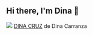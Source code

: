 ## Hi there, I'm Dina 👋

</div>
    <img src="https://www.canva.com/design/DAGhcxQSCo8/MD39k_eZQE9907Bdr1lVtg/view?embed">
</div>
<a href="https:&#x2F;&#x2F;www.canva.com&#x2F;design&#x2F;DAGhcxQSCo8&#x2F;MD39k_eZQE9907Bdr1lVtg&#x2F;view?utm_content=DAGhcxQSCo8&amp;utm_campaign=designshare&amp;utm_medium=embeds&amp;utm_source=link" target="_blank" rel="noopener">DINA CRUZ</a> de Dina Carranza
<!--# 💫 About Me:
<br>🌱 I’m currently learning the SOC Analyst path at RSM-US<br>


## 🌐 Socials:
[![LinkedIn](https://img.shields.io/badge/LinkedIn-%230077B5.svg?logo=linkedin&logoColor=white)](https://linkedin.com/in/Dina Cruz) 
# 📊 GitHub Stats:
![](https://github-readme-stats.vercel.app/api?username=Dina-Cruz&theme=tokyonight&hide_border=false&include_all_commits=false&count_private=false)<br/>
![](https://nirzak-streak-stats.vercel.app/?user=Dina-Cruz&theme=tokyonight&hide_border=false)<br/>
![](https://github-readme-stats.vercel.app/api/top-langs/?username=Dina-Cruz&theme=tokyonight&hide_border=false&include_all_commits=false&count_private=false&layout=compact)

## 🏆 GitHub Trophies
![](https://github-profile-trophy.vercel.app/?username=Dina-Cruz&theme=tokyonight&no-frame=false&no-bg=true&margin-w=4)

### ✍️ Random Dev Quote
![](https://quotes-github-readme.vercel.app/api?type=horizontal&theme=dark)

---
[![](https://visitcount.itsvg.in/api?id=Dina-Cruz&icon=0&color=0)](https://visitcount.itsvg.in)

<!-- Proudly created with GPRM ( https://gprm.itsvg.in ) -->


